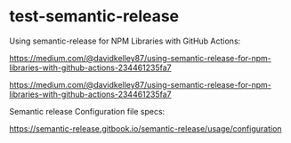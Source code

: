 # test-semantic-release


Using semantic-release for NPM Libraries with GitHub Actions:

https://medium.com/@davidkelley87/using-semantic-release-for-npm-libraries-with-github-actions-234461235fa7

https://medium.com/@davidkelley87/using-semantic-release-for-npm-libraries-with-github-actions-234461235fa7



Semantic release Configuration file specs:

https://semantic-release.gitbook.io/semantic-release/usage/configuration
